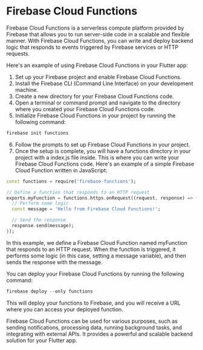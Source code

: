 # Firebase Cloud Functions
Firebase Cloud Functions is a serverless compute platform provided by Firebase that allows you to run server-side code in a scalable and flexible manner. With Firebase Cloud Functions, you can write and deploy backend logic that responds to events triggered by Firebase services or HTTP requests.

Here's an example of using Firebase Cloud Functions in your Flutter app:
1. Set up your Firebase project and enable Firebase Cloud Functions.
2. Install the Firebase CLI (Command Line Interface) on your development machine.
3. Create a new directory for your Firebase Cloud Functions code.
4. Open a terminal or command prompt and navigate to the directory where you created your Firebase Cloud Functions code.
5. Initialize Firebase Cloud Functions in your project by running the following command:
```dart
firebase init functions
```
6. Follow the prompts to set up Firebase Cloud Functions in your project.
7. Once the setup is complete, you will have a functions directory in your project with a index.js file inside. This is where you can write your Firebase Cloud Functions code.
Here's an example of a simple Firebase Cloud Function written in JavaScript:
```dart
const functions = require('firebase-functions');

// Define a function that responds to an HTTP request
exports.myFunction = functions.https.onRequest((request, response) => {
  // Perform some logic
  const message = 'Hello from Firebase Cloud Functions!';

  // Send the response
  response.send(message);
});
```
In this example, we define a Firebase Cloud Function named myFunction that responds to an HTTP request. When the function is triggered, it performs some logic (in this case, setting a message variable), and then sends the response with the message.

You can deploy your Firebase Cloud Functions by running the following command:
```dart
firebase deploy --only functions
```
This will deploy your functions to Firebase, and you will receive a URL where you can access your deployed function.

Firebase Cloud Functions can be used for various purposes, such as sending notifications, processing data, running background tasks, and integrating with external APIs. It provides a powerful and scalable backend solution for your Flutter app.
